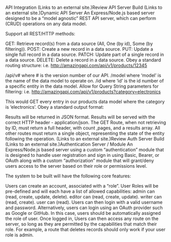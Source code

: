 API Integration
 (Links to an external site.)Review API Server Build
 (Links to an external site.)Dynamic API Server
An Express/Node.js based server designed to be a “model agnostic” REST API server, which can perform (CRUD) operations on any data model.

Support all REST/HTTP methods:

GET: Retrieve record(s) from a data source (All, One (by id), Some (by filtering)).
POST: Create a new record in a data source.
PUT: Update a single full record in a data source.
PATCH: Update part of a single record in a data source.
DELETE: Delete a record in a data source.
Obey a standard routing structure: i.e. http://amazingapi.com/api/v1/products/12345

/api/v# where # is the version number of our API.
/model where ‘model’ is the name of the data model to operate on.
/id where ‘id’ is the id number of a specific entity in the data model.
Allow for Query String parameters for filtering: i.e. http://amazingapi.com/api/v1/products?category=electronics

This would GET every entry in our products data model where the category is ‘electronics’.
Obey a standard output format:

Results will be returned in JSON format.
Results will be served with the correct HTTP header - application/json.
The GET Route, when not retrieving by ID, must return a full header, with count ,pages, and a results array.
All other routes must return a single object, representing the state of the entity following the operation.
 (Links to an external site.)Review Auth Server Build
 (Links to an external site.)Authentication Server / Module
An Express/Node.js based server using a custom “authentication” module that is designed to handle user registration and sign in using Basic, Bearer, or OAuth along with a custom “authorization” module that will grant/deny users access to the server based on their role or permissions level.

The system to be built will have the following core features:

Users can create an account, associated with a “role”.
User Roles will be pre-defined and will each have a list of allowed capabilities:
admin can (read, create, update, delete).
editor can (read, create, update).
writer can (read, create).
user can (read).
Users can then login with a valid username and password.
Alternatively, users can login using an OAuth provider such as Google or GitHub.
In this case, users should be automatically assigned the role of user.
Once logged in, Users can then access any route on the server, so long as they are permitted by the capabilities that match their role.
For example, a route that deletes records should only work if your user role is admin.
